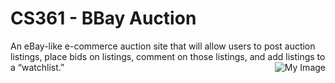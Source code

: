 # CS361 - BBay Auction

An eBay-like e-commerce auction site that will allow users to post auction listings, place bids on listings, comment on those listings, and add listings to a “watchlist.”
<img align="right" src="https://user-images.githubusercontent.com/28117713/194800101-8d524efe-ed34-48f2-9a77-cb3b51c5bfd1.png" alt="My Image">

